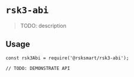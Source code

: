 # `rsk3-abi`

> TODO: description

## Usage

```
const rsk3Abi = require('@rsksmart/rsk3-abi');

// TODO: DEMONSTRATE API
```
